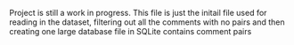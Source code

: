 Project is still a work in progress. This file is just the initail file used for reading in the dataset, filtering out all the comments
with no pairs and then creating one large database file in SQLite contains comment pairs
